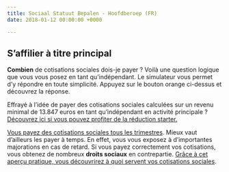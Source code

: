 ```yaml
---
title: Sociaal Statuut Bepalen - Hoofdberoep (FR)
date: 2018-01-12 00:00:00 +0000

---
```

## S’affilier à titre principal

**Combien** de cotisations sociales dois-je payer ? Voilà une question logique que vous vous posez en tant qu’indépendant. Le simulateur vous permet d’y répondre en toute simplicité. Appuyez sur le bouton orange ci-dessus et découvrez la réponse.

Effrayé à l’idée de payer des cotisations sociales calculées sur un revenu minimal de 13.847 euros en tant qu’indépendant en activité principale ? [Découvrez ici si vous pouvez profiter de la réduction starter. ](https://www.xerius.be/fr-be/je-demarre/entreprise-personne-physique/affilier-caisse-assurance-sociale/reduction-starter)

[Vous payez des cotisations sociales tous les trimestres](https://www.xerius.be/fr-be/je-demarre/entreprise-personne-physique/affilier-caisse-assurance-sociale#wanneer). Mieux vaut d’ailleurs les payer à temps. En effet, vous vous exposez à d’importantes majorations en cas de retard. Si vous payez correctement vos cotisations, vous obtenez de nombreux **droits sociaux** en contrepartie. [Grâce à cet aperçu pratique, vous découvrirez à quoi servent vos cotisations sociales](https://www.xerius.be/fr-be/drive/sociaal-statuut/sociaal-statuut-bepalen-onbepaald/sociale-bijdragen).
